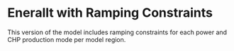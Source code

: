 # Enerallt with Ramping Constraints
This version of the model includes ramping constraints for each power and CHP production mode per model region.
